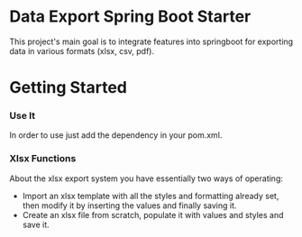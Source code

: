 # Data Export Spring Boot Starter
This project's main goal is to integrate features into springboot for exporting data in various formats (xlsx, csv, pdf).

# Getting Started

### Use It
In order to use just add the dependency in your pom.xml.

### Xlsx Functions

About the xlsx export system you have essentially two ways of operating:

* Import an xlsx template with all the styles and formatting already set, 
then modify it by inserting the values and finally saving it.
* Create an xlsx file from scratch, populate it with values and styles and save it.

